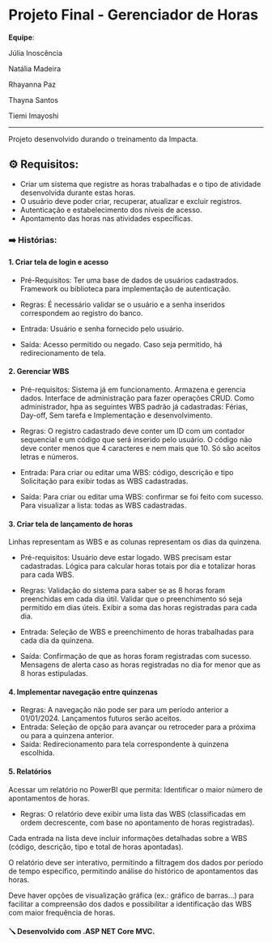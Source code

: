 <h1> Projeto Final - Gerenciador de Horas</h1>

**Equipe**: 

Júlia Inoscência

Natália Madeira

Rhayanna Paz

Thayna Santos

Tiemi Imayoshi
<hr />

Projeto desenvolvido durando o treinamento da Impacta.

<h2>⚙️ Requisitos:</h3>

- Criar um sistema que registre as horas trabalhadas e o tipo de atividade desenvolvida durante estas horas.
- O usuário deve poder criar, recuperar, atualizar e excluir registros.
- Autenticação e estabelecimento dos níveis de acesso.
- Apontamento das horas nas atividades específicas.
  
<h3>➡️ Histórias:</h3>
 <h4>1. Criar tela de login e acesso</h4>
 
- Pré-Requisitos:
Ter uma base de dados de usuários cadastrados.
Framework ou biblioteca para implementação de autenticação.

- Regras:
É necessário validar se o usuário e a senha inseridos correspondem ao registro do banco.
- Entrada:
Usuário e senha fornecido pelo usuário.
- Saída:
Acesso permitido ou negado. Caso seja permitido, há redirecionamento de tela.

<h4>2. Gerenciar WBS</h4>

- Pré-requisitos:
Sistema já em funcionamento. Armazena e gerencia dados.
Interface de administração para fazer operações CRUD.
Como administrador, hpa as seguintes WBS padrão já cadastradas: Férias, Day-off, Sem tarefa e Implementação e desenvolvimento.

- Regras:
O registro cadastrado deve conter um ID com um contador sequencial e um código que será inserido pelo usuário.
O código não deve conter menos que 4 caracteres e nem mais que 10. Só são aceitos letras e números.
- Entrada:
Para criar ou editar uma WBS: código, descrição e tipo
Solicitação para exibir todas as WBS cadastradas.
- Saída:
Para criar ou editar uma WBS: confirmar se foi feito com sucesso.
Para visualizar a lista: todas as WBS cadastradas.

<h4>3. Criar tela de lançamento de horas</h4>
Linhas representam as WBS e as colunas representam os dias da quinzena.

- Pré-requisitos:
Usuário deve estar logado.
WBS precisam estar cadastradas.
Lógica para calcular horas totais por dia e totalizar horas para cada WBS.

- Regras:
Validação do sistema para saber se as 8 horas foram preenchidas em cada dia útil.
Validar que o preenchimento só seja permitido em dias úteis.
Exibir a soma das horas registradas para cada dia.
- Entrada:
Seleção de WBS e preenchimento de horas trabalhadas para cada dia da quinzena.
- Saída: 
Confirmação de que as horas foram registradas com sucesso.
Mensagens de alerta caso as horas registradas no dia for menor que as 8 horas estipuladas.

<h4>4. Implementar navegação entre quinzenas</h4>

- Regras:
A navegação não pode ser para um período anterior a 01/01/2024.
Lançamentos futuros serão aceitos.
- Entrada:
Seleção de opção para avançar ou retroceder para a próxima ou para a quinzena anterior.
- Saída:
Redirecionamento para tela correspondente à quinzena escolhida.

<h4>5. Relatórios</h4>
Acessar um relatório no PowerBI que permita: 
Identificar o maior número de apontamentos de horas.

- Regras:
O relatório deve exibir uma lista das WBS (classificadas em ordem decrescente, com base no apontamento de horas registradas).

Cada entrada na lista deve incluir informações detalhadas sobre a WBS (código, descrição, tipo e total de horas apontadas).

O relatório deve ser interativo, permitindo a filtragem dos dados por período de tempo específico, permitindo análise do histórico de apontamentos das horas.

Deve haver opções de visualização gráfica (ex.: gráfico de barras...) para facilitar a compreensão dos dados e possibilitar a identificação das WBS com maior frequência de horas. 

<h4>🪛 Desenvolvido com .ASP NET Core MVC.</h4>
